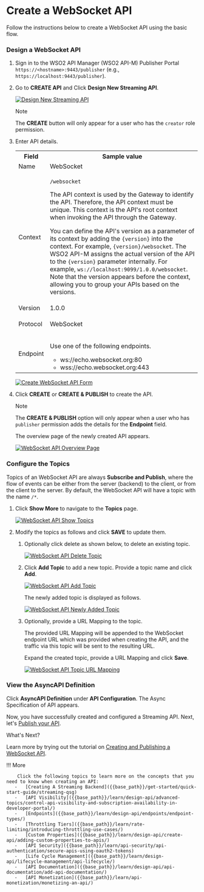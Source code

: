 # Create a WebSocket API

Follow the instructions below to create a WebSocket API using the basic flow.

### Design a WebSocket API

1.  Sign in to the WSO2 API Manager (WSO2 API-M) Publisher Portal `https://<hostname>:9443/publisher` (e.g., `https://localhost:9443/publisher`).

2.  Go to **CREATE API** and Click **Design New Streaming API**.

    [![Design New Streaming API]({{base_path}}/assets/img/learn/design-api/streaming-api/design-new-streaming-api.png)]({{base_path}}/assets/img/learn/design-api/streaming-api/design-new-streaming-api.png)

    <html><div class="admonition note">
      <p class="admonition-title">Note</p>
      <p>The <b>CREATE</b> button will only appear for a user who has the <code>creator</code> role permission.</p>
      </div>
    </html>
    
3.  Enter API details. 
    
     <table>
        <colgroup>
             <col/>
             <col/>
             <col/>
        </colgroup>
        <tbody>
             <tr>
                 <th colspan="2">Field</th>
                 <th >Sample 
          value</th>
             </tr>
             <tr>
                 <td colspan="2" class="confluenceTd">Name</td>
                 <td class="confluenceTd">WebSocket</td>
             </tr>
             <tr>
                 <td colspan="2" class="confluenceTd">Context</td>
                 <td class="confluenceTd">
                     <div class="content-wrapper">
                         <p>
                             <code>/websocket</code>
                         </p>
                         <div>
                             <div class="confluence-information-macro-body">
                                 <p>The API context is used by the Gateway to identify the API. 
          Therefore, the API context must be unique. This context is the API's root context when invoking the API through 
          the Gateway.</p>
                             </div>
                             <div class="confluence-information-macro confluence-information-macro-tip">
                                 <span class="aui-icon aui-icon-small aui-iconfont-approve confluence-information-macro-icon"></span>
                                 <div class="confluence-information-macro-body">
                                     <p>You can define the API's version as a parameter of its context by 
          adding the <code>{version}</code> into the context. For example, <code>{version}/websocket</code>. The WSO2 API-M
          assigns the actual version of the API to the <code>{version}</code> parameter internally. For example, 
                                         <code>ws://localhost:9099/1.0.0/websocket</code>. Note that the version appears before the context, allowing you to 
          group your APIs based on the versions.</p>
                                 </div>
                             </div>
                         </div>
                     </div>
                 </td>
             </tr>
             <tr>
                 <td colspan="2" class="confluenceTd">Version</td>
                 <td colspan="1" class="confluenceTd">1.0.0</td>
             </tr>
             <tr>
                 <td colspan="2" class="confluenceTd">Protocol</td>
                 <td colspan="1" class="confluenceTd">
                     <p>WebSocket</p>
                 </td>
             </tr>
             <tr>
                 <td colspan="2" class="confluenceTd">Endpoint</td>
                 <td colspan="1" class="confluenceTd">
                    <p>
                    Use one of the following endpoints.
                    <ul>
                        <li>ws://echo.websocket.org:80</li>
                        <li>wss://echo.websocket.org:443</li>
                    </ul>
                 </td>
             </tr>
         </tbody>
     </table>
             
      [![Create WebSocket API Form]({{base_path}}/assets/img/learn/design-api/streaming-api/websocket/create-websocket-streaming-api-form.png)]({{base_path}}/assets/img/learn/design-api/streaming-api/websocket/create-websocket-streaming-api-form.png)

4.  Click **CREATE** or **CREATE & PUBLISH** to create the API.

     <html>
     <div class="admonition note">
     <p class="admonition-title">Note</p>
     <p>The <b>CREATE & PUBLISH</b> option will only appear when a user who has <code>publisher</code> permission adds the details for the <b>Endpoint</b> field.</p>
     </div>
     </html>

    The overview page of the newly created API appears. 
    
    [![WebSocket API Overview Page]({{base_path}}/assets/img/learn/design-api/streaming-api/websocket/websocket-streaming-api-overview-page.png)]({{base_path}}/assets/img/learn/design-api/streaming-api/websocket/websocket-streaming-api-overview-page.png)


### Configure the Topics

Topics of an WebSocket API are always **Subscribe and Publish**, where the flow of events can be either from the server (backend) to the client, or from the client to the server. By default, the WebSocket API will have a topic with the name `/*`.

1. Click **Show More** to navigate to the **Topics** page.

    [![WebSocket API Show Topics]({{base_path}}/assets/img/learn/design-api/streaming-api/websocket/websocket-streaming-api-topics-show-more.png)]({{base_path}}/assets/img/learn/design-api/streaming-api/websocket/websocket-streaming-api-topics-show-more.png)

2. Modify the topics as follows and click **SAVE** to update them.

    1. Optionally click delete as shown below, to delete an existing topic.

        [![WebSocket API Delete Topic]({{base_path}}/assets/img/learn/design-api/streaming-api/websocket/websocket-streaming-api-delete-topic.png)]({{base_path}}/assets/img/learn/design-api/streaming-api/websocket/websocket-streaming-api-delete-topic.png)

    2. Click **Add Topic** to add a new topic. Provide a topic name and click **Add**.
         
        [![WebSocket API Add Topic]({{base_path}}/assets/img/learn/design-api/streaming-api/websocket/websocket-streaming-api-add-topic.png)]({{base_path}}/assets/img/learn/design-api/streaming-api/websocket/websocket-streaming-api-add-topic.png)
      
        The newly added topic is displayed as follows.
         
        [![WebSocket API Newly Added Topic]({{base_path}}/assets/img/learn/design-api/streaming-api/websocket/websocket-streaming-api-newly-added-topic.png)]({{base_path}}/assets/img/learn/design-api/streaming-api/websocket/websocket-streaming-api-newly-added-topic.png)

    3. Optionally, provide a URL Mapping to the topic.

        The provided URL Mapping will be appended to the WebSocket endpoint URL which was provided when creating the API, and the traffic via this topic will be sent to the resulting URL.
          
        Expand the created topic, provide a URL Mapping and click **Save**.

        [![WebSocket API Topic URL Mapping]({{base_path}}/assets/img/learn/design-api/streaming-api/websocket/wesocket-streaming-api-add-topic-url-mapping.png)]({{base_path}}/assets/img/learn/design-api/streaming-api/websocket/wesocket-streaming-api-add-topic-url-mapping.png)
            


### View the AsyncAPI Definition

Click **AsyncAPI Definition** under **API Configuration**. The Async Specification of API appears.


Now, you have successfully created and configured a Streaming API. Next, let's [Publish your API]({{base_path}}/learn/design-api/publish-api/publish-an-api).

<div class="admonition note">
<p class="admonition-title">What's Next?</p>
<p>Learn more by trying out the tutorial on <a href="{{base_path}}/tutorials/streaming-api/create-and-publish-websocket-api">Creating and Publishing a WebSocket API</a>.</p>
</div>

!!! More

        Click the following topics to learn more on the concepts that you need to know when creating an API:
       -   [Creating A Streaming Backend]({{base_path}}/get-started/quick-start-guide/streaming-qsg)
       -   [API Visibility]({{base_path}}/learn/design-api/advanced-topics/control-api-visibility-and-subscription-availability-in-developer-portal/)
       -   [Endpoints]({{base_path}}/learn/design-api/endpoints/endpoint-types/)
       -   [Throttling Tiers]({{base_path}}/learn/rate-limiting/introducing-throttling-use-cases/)
       -   [Custom Properties]({{base_path}}/learn/design-api/create-api/adding-custom-properties-to-apis/)
       -   [API Security]({{base_path}}/learn/api-security/api-authentication/secure-apis-using-oauth2-tokens)
       -   [Life Cycle Management]({{base_path}}/learn/design-api/lifecycle-management/api-lifecycle/)
       -   [API Documentation]({{base_path}}/learn/design-api/api-documentation/add-api-documentation/)
       -   [API Monetization]({{base_path}}/learn/api-monetization/monetizing-an-api/)
